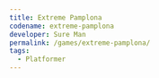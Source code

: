```yaml
---
title: Extreme Pamplona
codename: extreme-pamplona
developer: Sure Man
permalink: /games/extreme-pamplona/
tags:
  - Platformer
---
```

